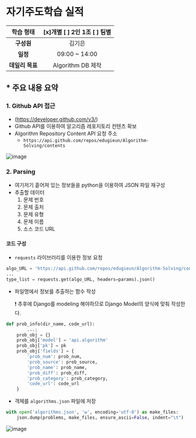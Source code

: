 # 자기주도학습 실적


|  **학습 형태**  | [x]개별 [ ] 2인 1조 [ ] 팀별 |
| :-------------: | :--------------------------: |
|   **구성원**    |            김기은            |
|    **일정**     |        09:00 ~ 14:00         |
| **데일리 목표** |      Algorithm DB 제작       |

## * 주요 내용 요약

### 1. Github API 접근

- (https://developer.github.com/v3/)
- Github API를 이용하여 알고리즘 레포지토리 컨텐츠 확보
- Algorithm Repository Content API 요청 주소
  - `https://api.github.com/repos/edugieun/Algorithm-Solving/contents`

![image](https://user-images.githubusercontent.com/52814897/70925771-2906ed80-206f-11ea-816a-f973c8f1c862.png)

### 2. Parsing

- 여기저기 흩어져 있는 정보들을 python을 이용하여 JSON 파일 재구성
- 추출할 데이터
  1. 문제 번호
  2. 문제 출처
  3. 문제 유형
  4. 문제 이름
  5. 소스 코드 URL

#### 코드 구성

- `requests` 라이브러리를 이용한 정보 요청

```python
algo_URL = 'https://api.github.com/repos/edugieun/Algorithm-Solving/contents/'
...
type_list = requests.get(algo_URL, headers=params).json()
```

- 파일명에서 정보를 추출하는 함수 작성

  :exclamation: 추후에 Django를 modeling 해야하므로 Django Model의 양식에 맞춰 작성한다.

```python
def prob_info(dir_name, code_url):
		...;
    prob_obj = {}
    prob_obj['model'] = 'api.algorithm'
    prob_obj['pk'] = pk
    prob_obj['fields'] = {
        'prob_num': prob_num,
        'prob_source': prob_source,
        'prob_name': prob_name,
        'prob_diff': prob_diff,
        'prob_category': prob_category,
        'code_url': code_url
    }
```

- 객체를 `algorithms.json` 파일에 저장

```python
with open('algorithms.json', 'w', encoding='utf-8') as make_files:
    json.dump(problems, make_files, ensure_ascii=False, indent="\t")
```

![image](https://user-images.githubusercontent.com/52814897/70925824-463bbc00-206f-11ea-8cae-fddc775ccf92.png)